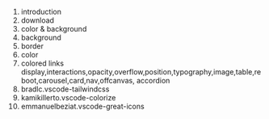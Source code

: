 1. introduction
2. download
3. color & background
4. background 
5. border
6. color
7. colored links
display,interactions,opacity,overflow,position,typography,image,table,reboot,carousel,card,nav,offcanvas, accordion
8. bradlc.vscode-tailwindcss
9. kamikillerto.vscode-colorize
10. emmanuelbeziat.vscode-great-icons 